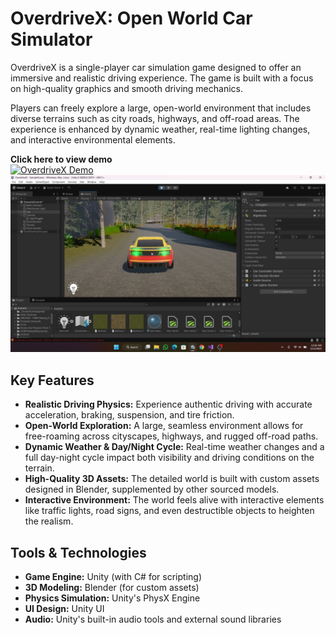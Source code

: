 # OverdriveX: Open World Car Simulator

OverdriveX is a single-player car simulation game designed to offer an immersive and realistic driving experience. The game is built with a focus on high-quality graphics and smooth driving mechanics.

Players can freely explore a large, open-world environment that includes diverse terrains such as city roads, highways, and off-road areas. The experience is enhanced by dynamic weather, real-time lighting changes, and interactive environmental elements.

**Click here to view demo**  
[![OverdriveX Demo](https://img.youtube.com/vi/IkXTPBjiwqQ/0.jpg)](https://www.youtube.com/watch?v=IkXTPBjiwqQ)
[![OverdriveX Demo](thumbnail.png)](https://www.youtube.com/watch?v=IkXTPBjiwqQ)

## Key Features
- **Realistic Driving Physics:** Experience authentic driving with accurate acceleration, braking, suspension, and tire friction.
- **Open-World Exploration:** A large, seamless environment allows for free-roaming across cityscapes, highways, and rugged off-road paths.
- **Dynamic Weather & Day/Night Cycle:** Real-time weather changes and a full day-night cycle impact both visibility and driving conditions on the terrain.
- **High-Quality 3D Assets:** The detailed world is built with custom assets designed in Blender, supplemented by other sourced models.
- **Interactive Environment:** The world feels alive with interactive elements like traffic lights, road signs, and even destructible objects to heighten the realism.

## Tools & Technologies
- **Game Engine:** Unity (with C# for scripting)
- **3D Modeling:** Blender (for custom assets)
- **Physics Simulation:** Unity's PhysX Engine
- **UI Design:** Unity UI
- **Audio:** Unity's built-in audio tools and external sound libraries

